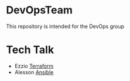 # DevOpsTeam
This repository is intended for the DevOps group

# Tech Talk
- Ezzio [Terraform](https://github.com/joaolgn1985/DevOpsTeam/blob/main/Terraform/README.md)
- Alesson [Ansible]()
